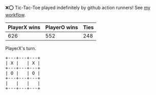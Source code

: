 :x::o: Tic-Tac-Toe played indefinitely by github action runners! See [my workflow](.github/workflows/play.yaml).

|PlayerX wins|PlayerO wins|Ties|
|-|-|-|
|626|552|248|

PlayerX's turn.

<pre>
+---+---+---+
| X |   | X |
+---+---+---+
| O |   | O |
+---+---+---+
|   |   |   |
+---+---+---+
</pre>